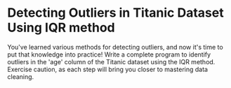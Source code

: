 # Detecting Outliers in Titanic Dataset Using IQR method

You've learned various methods for detecting outliers, and now it's time to put that knowledge into practice! Write a complete program to identify outliers in the 'age' column of the Titanic dataset using the IQR method. Exercise caution, as each step will bring you closer to mastering data cleaning.